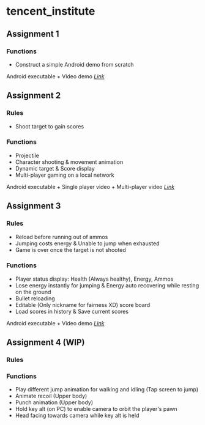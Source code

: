 # tencent_institute
## Assignment 1

### Functions
- Construct a simple Android demo from scratch

Android executable + Video demo [*Link*](https://share.weiyun.com/pM9dF1tx)

## Assignment 2

### Rules
- Shoot target to gain scores

### Functions
- Projectile
- Character shooting & movement animation 
- Dynamic target & Score display
- Multi-player gaming on a local network 

Android executable + Single player video + Multi-player video [*Link*](https://share.weiyun.com/PYU0Wjyx)

## Assignment 3

### Rules
- Reload before running out of ammos
- Jumping costs energy & Unable to jump when exhausted
- Game is over once the target is not shooted

### Functions
- Player status display: Health (Always healthy), Energy, Ammos
- Lose energy instantly for jumping & Energy auto recovering while resting on the ground
- Bullet reloading
- Editable (Only nickname for fairness XD) score board
- Load scores in history & Save current scores

 Android executable + Video demo [*Link*](https://share.weiyun.com/WpKO2cTP)


## Assignment 4 (WIP)

### Rules


### Functions
- Play different jump animation for walking and idling (Tap screen to jump)
- Animate recoil (Upper body)
- Punch animation (Upper body)
- Hold key alt (on PC) to enable camera to orbit the player's pawn
- Head facing towards camera while key alt is held